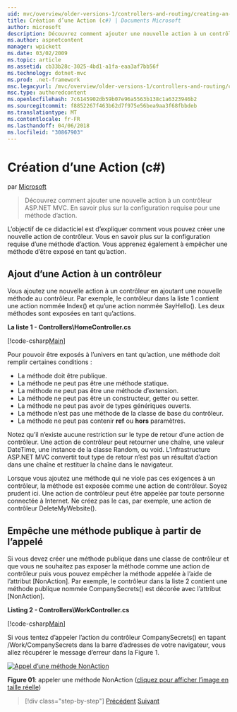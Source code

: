 ```yaml
---
uid: mvc/overview/older-versions-1/controllers-and-routing/creating-an-action-cs
title: Création d’une Action (c#) | Documents Microsoft
author: microsoft
description: Découvrez comment ajouter une nouvelle action à un contrôleur ASP.NET MVC. En savoir plus sur la configuration requise pour une méthode d’action.
ms.author: aspnetcontent
manager: wpickett
ms.date: 03/02/2009
ms.topic: article
ms.assetid: cb33b28c-3025-4bd1-a1fa-eaa3af7bb56f
ms.technology: dotnet-mvc
ms.prod: .net-framework
msc.legacyurl: /mvc/overview/older-versions-1/controllers-and-routing/creating-an-action-cs
msc.type: authoredcontent
ms.openlocfilehash: 7c6145902db59b07e96a5563b138c1a6323946b2
ms.sourcegitcommit: f8852267f463b62d7f975e56bea9aa3f68fbbdeb
ms.translationtype: MT
ms.contentlocale: fr-FR
ms.lasthandoff: 04/06/2018
ms.locfileid: "30867903"
---
```

<a name="creating-an-action-c"></a>Création d’une Action (c#)
====================
par [Microsoft](https://github.com/microsoft)

> Découvrez comment ajouter une nouvelle action à un contrôleur ASP.NET MVC. En savoir plus sur la configuration requise pour une méthode d’action.


L’objectif de ce didacticiel est d’expliquer comment vous pouvez créer une nouvelle action de contrôleur. Vous en savoir plus sur la configuration requise d’une méthode d’action. Vous apprenez également à empêcher une méthode d’être exposé en tant qu’action.

## <a name="adding-an-action-to-a-controller"></a>Ajout d’une Action à un contrôleur

Vous ajoutez une nouvelle action à un contrôleur en ajoutant une nouvelle méthode au contrôleur. Par exemple, le contrôleur dans la liste 1 contient une action nommée Index() et qu’une action nommée SayHello(). Les deux méthodes sont exposées en tant qu’actions.

**La liste 1 - Controllers\HomeController.cs**

[!code-csharp[Main](creating-an-action-cs/samples/sample1.cs)]

Pour pouvoir être exposés à l’univers en tant qu’action, une méthode doit remplir certaines conditions :

- La méthode doit être publique.
- La méthode ne peut pas être une méthode statique.
- La méthode ne peut pas être une méthode d’extension.
- La méthode ne peut pas être un constructeur, getter ou setter.
- La méthode ne peut pas avoir de types génériques ouverts.
- La méthode n’est pas une méthode de la classe de base du contrôleur.
- La méthode ne peut pas contenir **ref** ou **hors** paramètres.

Notez qu’il n’existe aucune restriction sur le type de retour d’une action de contrôleur. Une action de contrôleur peut retourner une chaîne, une valeur DateTime, une instance de la classe Random, ou void. L’infrastructure ASP.NET MVC convertit tout type de retour n’est pas un résultat d’action dans une chaîne et restituer la chaîne dans le navigateur.

Lorsque vous ajoutez une méthode qui ne viole pas ces exigences à un contrôleur, la méthode est exposée comme une action de contrôleur. Soyez prudent ici. Une action de contrôleur peut être appelée par toute personne connectée à Internet. Ne créez pas le cas, par exemple, une action de contrôleur DeleteMyWebsite().

## <a name="preventing-a-public-method-from-being-invoked"></a>Empêche une méthode publique à partir de l’appelé

Si vous devez créer une méthode publique dans une classe de contrôleur et que vous ne souhaitez pas exposer la méthode comme une action de contrôleur puis vous pouvez empêcher la méthode appelée à l’aide de l’attribut [NonAction]. Par exemple, le contrôleur dans la liste 2 contient une méthode publique nommée CompanySecrets() est décorée avec l’attribut [NonAction].

**Listing 2 - Controllers\WorkController.cs**

[!code-csharp[Main](creating-an-action-cs/samples/sample2.cs)]

Si vous tentez d’appeler l’action du contrôleur CompanySecrets() en tapant /Work/CompanySecrets dans la barre d’adresses de votre navigateur, vous allez récupérer le message d’erreur dans la Figure 1.


[![Appel d’une méthode NonAction](creating-an-action-cs/_static/image1.jpg)](creating-an-action-cs/_static/image1.png)

**Figure 01**: appeler une méthode NonAction ([cliquez pour afficher l’image en taille réelle](creating-an-action-cs/_static/image2.png))

> [!div class="step-by-step"]
> [Précédent](creating-a-controller-cs.md)
> [Suivant](asp-net-mvc-routing-overview-vb.md)
